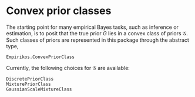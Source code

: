 # Convex prior classes

The starting point for many empirical Bayes tasks, such as inference or estimation, is to posit
that the true prior $G$ lies in a convex class of priors $\mathcal{G}$. Such classes of priors 
are represented in this package through the abstract type,

```@docs
Empirikos.ConvexPriorClass
```

Currently, the following choices for $\mathcal{G}$ are available:

```@docs
DiscretePriorClass
MixturePriorClass
GaussianScaleMixtureClass
```

